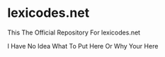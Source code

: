 # lexicodes.net
This The Official Repository For lexicodes.net

I Have No Idea What To Put Here Or Why Your Here
